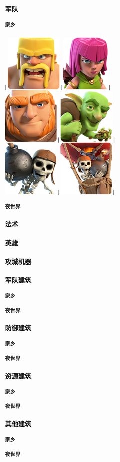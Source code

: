 ## 军队

### 家乡

|   |   |   |   |   |
|:-:|:-:|:-:|:-:|:-:|
|
[![野蛮人](/wiki/res/Barbarian/icon.png "野蛮人")](/wiki/Troops/Barbarian.md)
|
[![弓箭手](/wiki/res/Archer/icon.png "弓箭手")](/wiki/Troops/Barbarian.md)
|
[![巨人](/wiki/res/Giant/icon.png "巨人")](/wiki/Troops/Barbarian.md)
|
[![哥布林](/wiki/res/Goblin/icon.png "哥布林")](/wiki/Troops/Barbarian.md)
|
[![炸弹人](/wiki/res/WallBreaker/icon.png "哥布林")](/wiki/Troops/Barbarian.md)
|
[![气球兵](/wiki/res/Balloon/icon.png "哥布林")](/wiki/Troops/Barbarian.md)
|

### 夜世界

## 法术

## 英雄

## 攻城机器

## 军队建筑

### 家乡

### 夜世界

## 防御建筑

### 家乡

### 夜世界

## 资源建筑

### 家乡

### 夜世界

## 其他建筑

### 家乡

### 夜世界